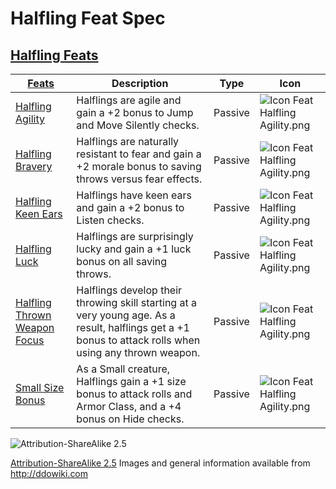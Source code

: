 # Halfling Feat Spec

## [Halfling Feats](http://ddowiki.com/page/Category:Halfling_feats)

| [ ][existingFeat] [Feats][result]                                                    | Description                                                                                                                                              | Type    | Icon                                                                      |
| ------------------------------------------------------------------------------------ | -------------------------------------------------------------------------------------------------------------------------------------------------------- | ------- | ------------------------------------------------------------------------- |
| [Halfling Agility][halfling_agility]                                                 | Halflings are agile and gain a +2 bonus to Jump and Move Silently checks.                                                                                | Passive | ![Icon Feat Halfling Agility.png](/images/Icon_Feat_Halfling_Agility.png) |
| [Halfling Bravery](http://ddowiki.com/page/Halfling_Bravery)                         | Halflings are naturally resistant to fear and gain a +2 morale bonus to saving throws versus fear effects.                                               | Passive | ![Icon Feat Halfling Agility.png](/images/Icon_Feat_Halfling_Agility.png) |
| [Halfling Keen Ears](http://ddowiki.com/page/Halfling_Keen_Ears)                     | Halflings have keen ears and gain a +2 bonus to Listen checks.                                                                                           | Passive | ![Icon Feat Halfling Agility.png](/images/Icon_Feat_Halfling_Agility.png) |
| [Halfling Luck](http://ddowiki.com/page/Halfling_Luck)                               | Halflings are surprisingly lucky and gain a +1 luck bonus on all saving throws.                                                                          | Passive | ![Icon Feat Halfling Agility.png](/images/Icon_Feat_Halfling_Agility.png) |
| [Halfling Thrown Weapon Focus](http://ddowiki.com/page/Halfling_Thrown_Weapon_Focus) | Halflings develop their throwing skill starting at a very young age. As a result, halflings get a +1 bonus to attack rolls when using any thrown weapon. | Passive | ![Icon Feat Halfling Agility.png](/images/Icon_Feat_Halfling_Agility.png) |
| [Small Size Bonus](http://ddowiki.com/page/Halfling_Size_Bonus)                      | As a Small creature, Halflings gain a +1 size bonus to attack rolls and Armor Class, and a +4 bonus on Hide checks.                                      | Passive | ![Icon Feat Halfling Agility.png](/images/Icon_Feat_Halfling_Agility.png) |

[existingFeat]: - "c:verify-rows=#feat:verifyGrantedFeats()"
[_matchStrategy_]: - "c:matchStrategy=KeyMatch"
[result]: - "?=#feat"
[halfling_agility]: http://ddowiki.com/page/Halfling_Agility_(feat)
[elf_feat]: http://www.ddowiki.com/edit/Elf_(feat)?redlink=1 "Elf (feat) (page does not exist)"
[elf_race]: http://www.ddowiki.com/page/Elf "Elf"
[sunelf_race]: http://www.ddowiki.com/page/Sun_Elf_(Morninglord) "Sun Elf (Morninglord)"

![Attribution-ShareAlike 2.5](/images/somerights20.png)

[Attribution-ShareAlike 2.5](https://creativecommons.org/licenses/by-sa/2.5/) Images and general information available
from http://ddowiki.com
